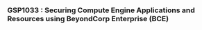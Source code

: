 ### GSP1033 : Securing Compute Engine Applications and Resources using BeyondCorp Enterprise (BCE) 


